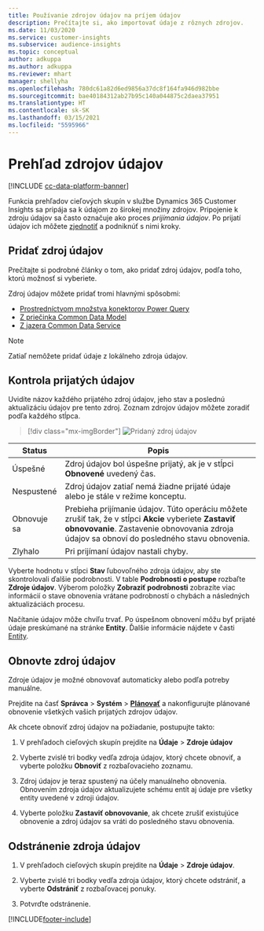 ```yaml
---
title: Používanie zdrojov údajov na príjem údajov
description: Prečítajte si, ako importovať údaje z rôznych zdrojov.
ms.date: 11/03/2020
ms.service: customer-insights
ms.subservice: audience-insights
ms.topic: conceptual
author: adkuppa
ms.author: adkuppa
ms.reviewer: mhart
manager: shellyha
ms.openlocfilehash: 780dc61a82d6ed9856a37dc8f164fa946d982bbe
ms.sourcegitcommit: bae40184312ab27b95c140a044875c2daea37951
ms.translationtype: HT
ms.contentlocale: sk-SK
ms.lasthandoff: 03/15/2021
ms.locfileid: "5595966"
---
```

# <a name="data-sources-overview"></a>Prehľad zdrojov údajov

[!INCLUDE [cc-data-platform-banner](../includes/cc-data-platform-banner.md)]

Funkcia prehľadov cieľových skupín v službe Dynamics 365 Customer Insights sa pripája sa k údajom zo širokej množiny zdrojov. Pripojenie k zdroju údajov sa často označuje ako proces *prijímania údajov*. Po prijatí údajov ich môžete [zjednotiť](data-unification.md) a podniknúť s nimi kroky.

## <a name="add-a-data-source"></a>Pridať zdroj údajov

Prečítajte si podrobné články o tom, ako pridať zdroj údajov, podľa toho, ktorú možnosť si vyberiete.

Zdroj údajov môžete pridať tromi hlavnými spôsobmi:

- [Prostredníctvom množstva konektorov Power Query](connect-power-query.md)
- [Z priečinka Common Data Model](connect-common-data-model.md)
- [Z jazera Common Data Service](connect-common-data-service-lake.md)

> [!NOTE]
> Zatiaľ nemôžete pridať údaje z lokálneho zdroja údajov.

## <a name="review-ingested-data"></a>Kontrola prijatých údajov

Uvidíte názov každého prijatého zdroj údajov, jeho stav a poslednú aktualizáciu údajov pre tento zdroj. Zoznam zdrojov údajov môžete zoradiť podľa každého stĺpca.

> [!div class="mx-imgBorder"]
> ![Pridaný zdroj údajov](media/configure-data-datasource-added.png "Pridaný zdroj údajov")

|Status  |Popis  |
|---------|---------|
|Úspešné   |Zdroj údajov bol úspešne prijatý, ak je v stĺpci **Obnovené** uvedený čas.
|Nespustené   |Zdroj údajov zatiaľ nemá žiadne prijaté údaje alebo je stále v režime konceptu.         |
|Obnovuje sa    |Prebieha prijímanie údajov. Túto operáciu môžete zrušiť tak, že v stĺpci **Akcie** vyberiete **Zastaviť obnovovanie**. Zastavenie obnovovania zdroja údajov sa obnoví do posledného stavu obnovenia.       |
|Zlyhalo     |Pri prijímaní údajov nastali chyby.         |

Vyberte hodnotu v stĺpci **Stav** ľubovoľného zdroja údajov, aby ste skontrolovali ďalšie podrobnosti. V table **Podrobnosti o postupe** rozbaľte **Zdroje údajov**. Výberom položky **Zobraziť podrobnosti** zobrazíte viac informácií o stave obnovenia vrátane podrobností o chybách a následných aktualizáciách procesu.

Načítanie údajov môže chvíľu trvať. Po úspešnom obnovení môžu byť prijaté údaje preskúmané na stránke **Entity**. Ďalšie informácie nájdete v časti [Entity](entities.md).

## <a name="refresh-a-data-source"></a>Obnovte zdroj údajov

Zdroje údajov je možné obnovovať automaticky alebo podľa potreby manuálne. 

Prejdite na časť **Správca** > **Systém** > [**Plánovať**](system.md#schedule-tab) a nakonfigurujte plánované obnovenie všetkých vašich prijatých zdrojov údajov.

Ak chcete obnoviť zdroj údajov na požiadanie, postupujte takto:

1. V prehľadoch cieľových skupín prejdite na **Údaje** > **Zdroje údajov**

2. Vyberte zvislé tri bodky vedľa zdroja údajov, ktorý chcete obnoviť, a vyberte položku **Obnoviť** z rozbaľovacieho zoznamu.

3. Zdroj údajov je teraz spustený na účely manuálneho obnovenia. Obnovením zdroja údajov aktualizujete schému entít aj údaje pre všetky entity uvedené v zdroji údajov.

4. Vyberte položku **Zastaviť obnovovanie**, ak chcete zrušiť existujúce obnovenie a zdroj údajov sa vráti do posledného stavu obnovenia.

## <a name="delete-a-data-source"></a>Odstránenie zdroja údajov

1. V prehľadoch cieľových skupín prejdite na **Údaje** > **Zdroje údajov**.

2. Vyberte zvislé tri bodky vedľa zdroja údajov, ktorý chcete odstrániť, a vyberte **Odstrániť** z rozbaľovacej ponuky.

3. Potvrďte odstránenie.


[!INCLUDE[footer-include](../includes/footer-banner.md)]